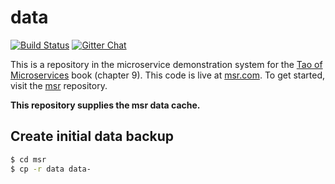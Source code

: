 # data

[![Build Status](https://travis-ci.org/uover822/data.svg?branch=master)](https://travis-ci.org/uover822/data)
[![Gitter Chat](https://badges.gitter.im/Join%20Chat.svg)](https://gitter.im/uover822/msr)

This is a repository in the microservice demonstration system for
the [Tao of Microservices](//bit.ly/rmtaomicro) book (chapter 9). This
code is live at [msr.com](http://msr.com). To get started,
visit the [msr](//github.com/msr) repository.

__This repository supplies the msr data cache.__

## Create initial data backup

```sh
$ cd msr
$ cp -r data data-
```